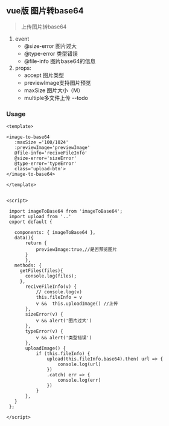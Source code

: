 ## vue版 图片转base64

> 上传图片转base64
1. event
    - @size-error 图片过大
    - @type-error 类型错误
    - @file-info 图片base64的信息
2. props:
    - accept 图片类型
    - previewImage支持图片预览
    - maxSize 图片大小（M）
    - multiple多文件上传 --todo

 ### Usage
 ```
<template>

<image-to-base64
    :maxSize ='100/1024'
    :previewImage='previewImage'
    @file-info='reciveFileInfo'
    @size-error='sizeError'
    @type-error='typeError'
    class='upload-btn'>
</image-to-base64>

</template>


<script>

  import imageToBase64 from 'imageToBase64';
  import upload from '..'
  export default {

    components: { imageToBase64 },
    data(){
        return {
            previewImage:true,//是否预览图片
        }
        },
    methods: {
      getFiles(files){
        console.log(files);
      },
        reciveFileInfo(v) {
            // console.log(v)
            this.fileInfo = v
            v &&  this.uploadImage() //上传
        },
        sizeError(v) {
            v && alert('图片过大')
        },
        typeError(v) {
            v && alert('类型错误')
        },
        uploadImage() {
            if (this.fileInfo) {
                upload(this.fileInfo.base64).then( url => {
                    console.log(url)
                })
                .catch( err => {
                    console.log(err)
                })
            }
        },
    }
  };

</script>
 ```
